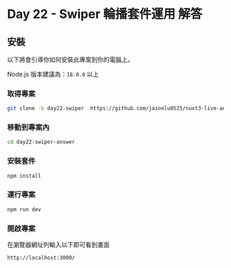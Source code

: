 # Day 22 - Swiper 輪播套件運用 解答

## 安裝

以下將會引導你如何安裝此專案到你的電腦上。

Node.js 版本建議為：`18.0.0` 以上

### 取得專案

```bash
git clone -b day22-swiper  https://github.com/jasonlu0525/nuxt3-live-answer.git day22-swiper-answer
```

### 移動到專案內

```bash
cd day22-swiper-answer
```

### 安裝套件

```bash
npm install
```

### 運行專案

```bash
npm run dev
```

### 開啟專案

在瀏覽器網址列輸入以下即可看到畫面

```bash
http://localhost:3000/
```
